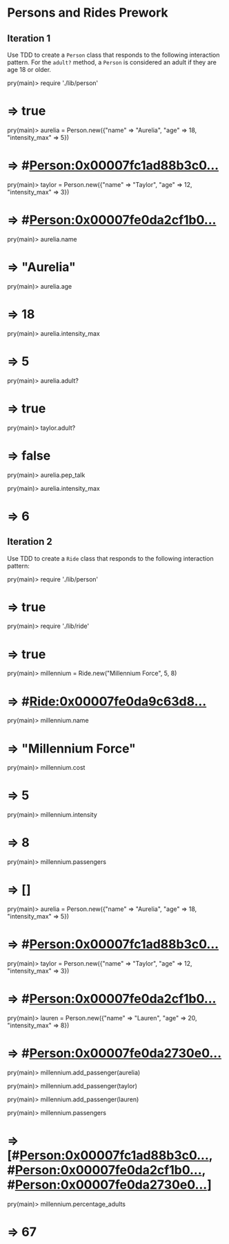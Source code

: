 # Persons and Rides Prework

## Iteration 1

Use TDD to create a `Person` class that responds to the following interaction pattern. For the `adult?` method, a `Person` is considered an adult if they are age 18 or older.

pry(main)> require './lib/person'
# => true

pry(main)> aurelia = Person.new({"name" => "Aurelia", "age" => 18, "intensity_max" => 5})    
# => #<Person:0x00007fc1ad88b3c0...>

pry(main)> taylor = Person.new({"name" => "Taylor", "age" => 12, "intensity_max" => 3})    
# => #<Person:0x00007fe0da2cf1b0...>

pry(main)> aurelia.name
# => "Aurelia"

pry(main)> aurelia.age
# => 18

pry(main)> aurelia.intensity_max
# => 5

pry(main)> aurelia.adult?
# => true

pry(main)> taylor.adult?
# => false

pry(main)> aurelia.pep_talk

pry(main)> aurelia.intensity_max  
# => 6

## Iteration 2

Use TDD to create a `Ride` class that responds to the following interaction pattern:

pry(main)> require './lib/person'
# => true

pry(main)> require './lib/ride'
# => true

pry(main)> millennium = Ride.new("Millennium Force", 5, 8)
# => #<Ride:0x00007fe0da9c63d8...>

pry(main)> millennium.name
# => "Millennium Force"

pry(main)> millennium.cost
# => 5

pry(main)> millennium.intensity
# => 8

pry(main)> millennium.passengers
# => []

pry(main)> aurelia = Person.new({"name" => "Aurelia", "age" => 18, "intensity_max" => 5})    
# => #<Person:0x00007fc1ad88b3c0...>

pry(main)> taylor = Person.new({"name" => "Taylor", "age" => 12, "intensity_max" => 3})    
# => #<Person:0x00007fe0da2cf1b0...>

pry(main)> lauren = Person.new({"name" => "Lauren", "age" => 20, "intensity_max" => 8})    
# => #<Person:0x00007fe0da2730e0...>

pry(main)> millennium.add_passenger(aurelia)

pry(main)> millennium.add_passenger(taylor)

pry(main)> millennium.add_passenger(lauren)

pry(main)> millennium.passengers
# => [#<Person:0x00007fc1ad88b3c0...>, #<Person:0x00007fe0da2cf1b0...>, #<Person:0x00007fe0da2730e0...>]

pry(main)> millennium.percentage_adults
# => 67
